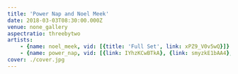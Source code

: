 ```yaml
---
title: 'Power Nap and Noel Meek'
date: 2018-03-03T08:30:00.000Z
venue: none_gallery
aspectratio: threebytwo
artists:
    - {name: noel_meek, vid: [{title: 'Full Set', link: xPZ9_V0v5wQ}]}
    - {name: power_nap, vid: [{link: IYhzKCwBTkA}, {link: smyzkE1bAA4}, {link: 0VpgAQIDPw4}]}
cover: ./cover.jpg
---
```

